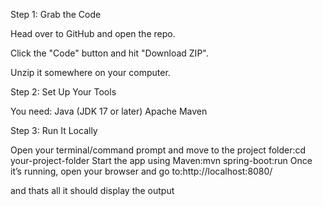 
Step 1: Grab the Code

Head over to GitHub and open the repo.

Click the "Code" button and hit "Download ZIP".

Unzip it somewhere on your computer.

Step 2: Set Up Your Tools

You need:
 Java (JDK 17 or later)
 Apache Maven

 Step 3: Run It Locally

 Open your terminal/command prompt and move to the project folder:cd your-project-folder
Start the app using Maven:mvn spring-boot:run
Once it’s running, open your browser and go to:http://localhost:8080/

and thats all it should display the output
